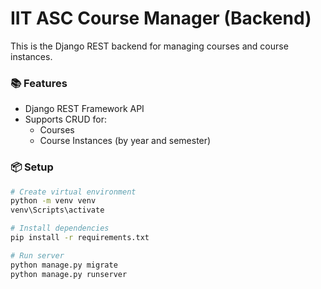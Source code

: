 # IIT ASC Course Manager (Backend)

This is the Django REST backend for managing courses and course instances.

### 📚 Features
- Django REST Framework API
- Supports CRUD for:
  - Courses
  - Course Instances (by year and semester)

### 📦 Setup
```bash
# Create virtual environment
python -m venv venv
venv\Scripts\activate

# Install dependencies
pip install -r requirements.txt

# Run server
python manage.py migrate
python manage.py runserver
